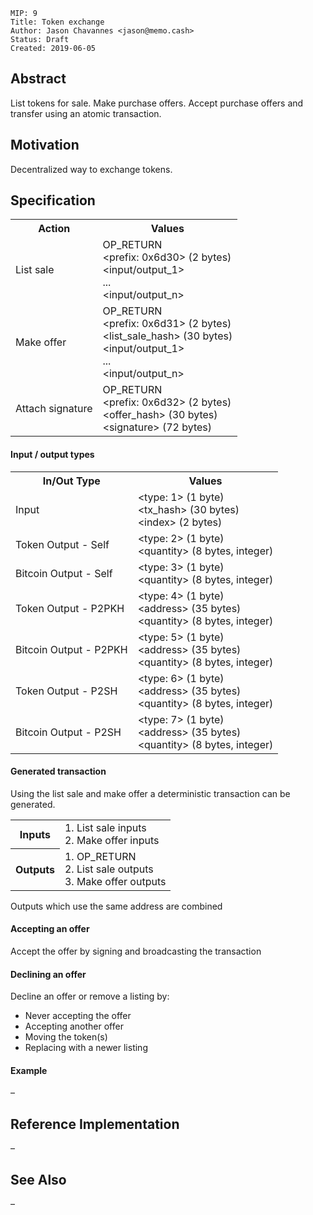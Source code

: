 ```
MIP: 9
Title: Token exchange
Author: Jason Chavannes <jason@memo.cash>
Status: Draft
Created: 2019-06-05
```

## Abstract

List tokens for sale.
Make purchase offers.
Accept purchase offers and transfer using an atomic transaction.

## Motivation

Decentralized way to exchange tokens.

## Specification

<table>
<tr>
    <th>Action</th>
    <th>Values</th>
</tr>
<tr>
    <td>List sale</td>
    <td>
        OP_RETURN<br>
        &lt;prefix: 0x6d30&gt; (2 bytes)<br>
        &lt;input/output_1&gt;<br>
        ...<br>
        &lt;input/output_n&gt;
    </td>
</tr>
<tr>
    <td>Make offer</td>
    <td>
        OP_RETURN<br>
        &lt;prefix: 0x6d31&gt; (2 bytes)<br>
        &lt;list_sale_hash&gt; (30 bytes)<br>
        &lt;input/output_1&gt;<br>
        ...<br>
        &lt;input/output_n&gt;
    </td>
</tr>
<tr>
    <td>Attach signature</td>
    <td>
        OP_RETURN<br>
        &lt;prefix: 0x6d32&gt; (2 bytes)<br>
        &lt;offer_hash&gt; (30 bytes)<br>
        &lt;signature&gt; (72 bytes)<br>
    </td>
</tr>
</table>

#### Input / output types

<table>
<tr>
    <th>In/Out Type</th>
    <th>Values</th>
</tr>
<tr>
    <td>Input</td>
    <td>
        &lt;type: 1&gt; (1 byte)<br>
        &lt;tx_hash&gt; (30 bytes)<br>
        &lt;index&gt; (2 bytes)<br>
    </td>
</tr>
<tr>
    <td>Token Output - Self</td>
    <td>
        &lt;type: 2&gt; (1 byte)<br>
        &lt;quantity&gt; (8 bytes, integer)<br>
    </td>
</tr>
<tr>
    <td>Bitcoin Output - Self</td>
    <td>
        &lt;type: 3&gt; (1 byte)<br>
        &lt;quantity&gt; (8 bytes, integer)<br>
    </td>
</tr>
<tr>
    <td>Token Output - P2PKH</td>
    <td>
        &lt;type: 4&gt; (1 byte)<br>
        &lt;address&gt; (35 bytes)<br>
        &lt;quantity&gt; (8 bytes, integer)<br>
    </td>
</tr>
<tr>
    <td>Bitcoin Output - P2PKH</td>
    <td>
        &lt;type: 5&gt; (1 byte)<br>
        &lt;address&gt; (35 bytes)<br>
        &lt;quantity&gt; (8 bytes, integer)<br>
    </td>
</tr>
<tr>
    <td>Token Output - P2SH</td>
    <td>
        &lt;type: 6&gt; (1 byte)<br>
        &lt;address&gt; (35 bytes)<br>
        &lt;quantity&gt; (8 bytes, integer)<br>
    </td>
</tr>
<tr>
    <td>Bitcoin Output - P2SH</td>
    <td>
        &lt;type: 7&gt; (1 byte)<br>
        &lt;address&gt; (35 bytes)<br>
        &lt;quantity&gt; (8 bytes, integer)<br>
    </td>
</tr>
</table>

#### Generated transaction

Using the list sale and make offer a deterministic transaction can be generated.

<table>
<tr>
    <th>Inputs</th>
    <td>
        1. List sale inputs<br>
        2. Make offer inputs<br>
    </td>
</tr>
<tr>
    <th>Outputs</th>
    <td>
        1. OP_RETURN<br>
        2. List sale outputs<br>
        3. Make offer outputs<br>
    </td>
</tr>
</table>

Outputs which use the same address are combined

#### Accepting an offer

Accept the offer by signing and broadcasting the transaction

#### Declining an offer

Decline an offer or remove a listing by:
  - Never accepting the offer
  - Accepting another offer
  - Moving the token(s)
  - Replacing with a newer listing

#### Example

–

## Reference Implementation

–

## See Also

–
